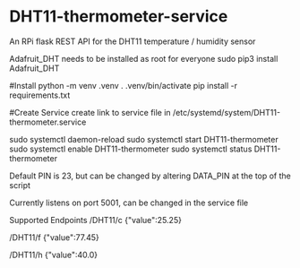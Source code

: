 # DHT11-thermometer-service
An RPi flask REST API for the DHT11 temperature / humidity sensor

Adafruit_DHT needs to be installed as root for everyone
sudo pip3 install Adafruit_DHT

#Install
python -m venv .venv
. .venv/bin/activate
pip install -r requirements.txt 

#Create Service
create link to service file in /etc/systemd/system/DHT11-thermometer.service

sudo systemctl daemon-reload
sudo systemctl start DHT11-thermometer
sudo systemctl enable DHT11-thermometer
sudo systemctl status DHT11-thermometer

Default PIN is 23, but can be changed by altering DATA_PIN at the top of the script

Currently listens on port 5001, can be changed in the service file

Supported Endpoints
/DHT11/c
{"value":25.25}

/DHT11/f
{"value":77.45}

/DHT11/h
{"value":40.0}


